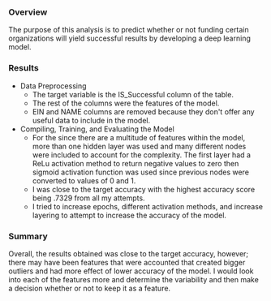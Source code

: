 ### Overview

The purpose of this analysis is to predict whether or not funding certain organizations will yield successful results by developing a deep learning model.

### Results

- Data Preprocessing
  - The target variable is the IS_Successful column of the table.
  - The rest of the columns were the features of the model.
  - EIN and NAME columns are removed because they don't offer any useful data to include in the model.
- Compiling, Training, and Evaluating the Model
  - For the since there are a multitude of features within the model, more than one hidden layer was used and many different nodes were included to account for the complexity. The first layer had a ReLu activation method to return negative values to zero then sigmoid activation function was used since previous nodes were converted to values of 0 and 1.
  - I was close to the target accuracy with the highest accuracy score being .7329 from all my attempts.
  - I tried to increase epochs, different activation methods, and increase layering to attempt to increase the accuracy of the model.

### Summary

Overall, the results obtained was close to the target accuracy, however; there may have been features that were accounted that created bigger outliers and had more effect of lower accuracy of the model. I would look into each of the features more and determine the variability and then make a decision whether or not to keep it as a feature.  
